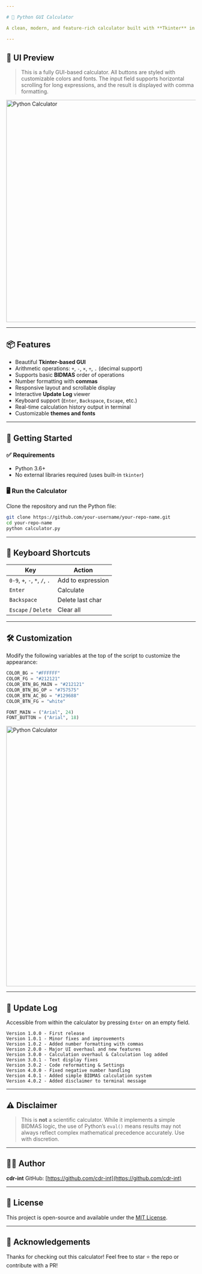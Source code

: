 ```yaml
---

# 🧮 Python GUI Calculator

A clean, modern, and feature-rich calculator built with **Tkinter** in Python. It supports basic arithmetic operations, follows a simple **BIDMAS** rule system, and includes a scrollable history display and update log viewer. Ideal for everyday use, and perfect for learning about GUI programming in Python.

---
```


## 🎨 UI Preview

> This is a fully GUI-based calculator. All buttons are styled with customizable colors and fonts. The input field supports horizontal scrolling for long expressions, and the result is displayed with comma formatting.
<img width="769" height="589" alt="Python Calculator" src="https://github.com/user-attachments/assets/d133ff83-8e42-444c-a3fe-85119f2d7de3" />

---

## 📦 Features

- Beautiful **Tkinter-based GUI**
- Arithmetic operations: `+`, `-`, `×`, `÷`, `.` (decimal support)
- Supports basic **BIDMAS** order of operations
- Number formatting with **commas**
- Responsive layout and scrollable display
- Interactive **Update Log** viewer
- Keyboard support (`Enter`, `Backspace`, `Escape`, etc.)
- Real-time calculation history output in terminal
- Customizable **themes and fonts**

---

## 🚀 Getting Started

### ✅ Requirements

- Python 3.6+
- No external libraries required (uses built-in `tkinter`)

### 🖥️ Run the Calculator

Clone the repository and run the Python file:

```bash
git clone https://github.com/your-username/your-repo-name.git
cd your-repo-name
python calculator.py
````

---

## 🧰 Keyboard Shortcuts

| Key                            | Action            |
| ------------------------------ | ----------------- |
| `0-9`, `+`, `-`, `*`, `/`, `.` | Add to expression |
| `Enter`                        | Calculate         |
| `Backspace`                    | Delete last char  |
| `Escape` / `Delete`            | Clear all         |

---

## 🛠️ Customization

Modify the following variables at the top of the script to customize the appearance:

```python
COLOR_BG = "#FFFFFF"
COLOR_FG = "#212121"
COLOR_BTN_BG_MAIN = "#212121"
COLOR_BTN_BG_OP = "#757575"
COLOR_BTN_AC_BG = "#129688"
COLOR_BTN_FG = "white"

FONT_MAIN = ("Arial", 24)
FONT_BUTTON = ("Arial", 18)
```
<img width="1198" height="690" alt="Python Calculator" src="https://github.com/user-attachments/assets/20e85110-0144-406f-8f9d-11007f414857" />

---

## 📝 Update Log

Accessible from within the calculator by pressing `Enter` on an empty field.

```
Version 1.0.0 - First release  
Version 1.0.1 - Minor fixes and improvements  
Version 1.0.2 - Added number formatting with commas  
Version 2.0.0 - Major UI overhaul and new features  
Version 3.0.0 - Calculation overhaul & Calculation log added  
Version 3.0.1 - Text display fixes  
Version 3.0.2 - Code reformatting & Settings  
Version 4.0.0 - Fixed negative number handling  
Version 4.0.1 - Added simple BIDMAS calculation system  
Version 4.0.2 - Added disclaimer to terminal message  
```

---

## ⚠️ Disclaimer

> This is **not** a scientific calculator.
> While it implements a simple BIDMAS logic, the use of Python’s `eval()` means results may not always reflect complex mathematical precedence accurately. Use with discretion.

---

## 👨‍💻 Author

**cdr-int**
GitHub: [https://github.com/cdr-int](https://github.com/cdr-int)

---

## 📄 License

This project is open-source and available under the [MIT License](LICENSE).

---

## 🙏 Acknowledgements

Thanks for checking out this calculator! Feel free to star ⭐ the repo or contribute with a PR!

